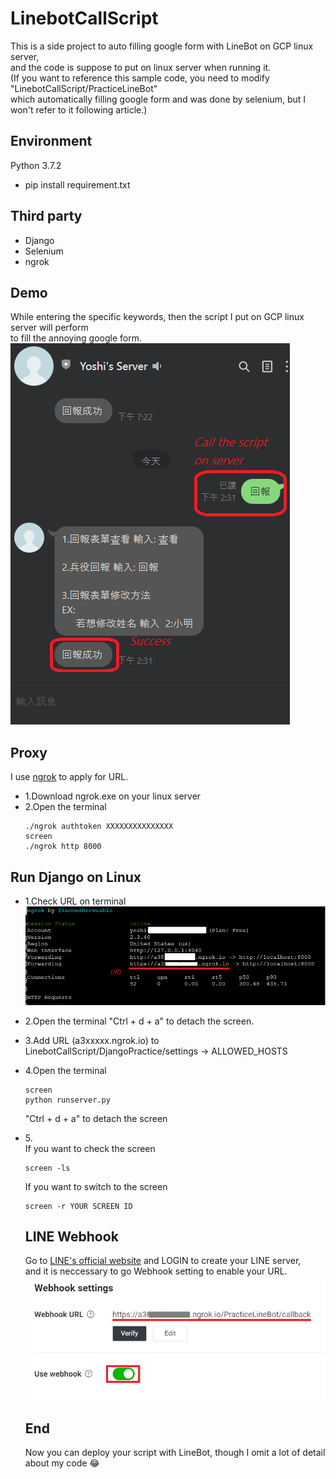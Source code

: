 # LinebotCallScript
This is a side project to auto filling google form with LineBot on GCP linux server,  
and the code is suppose to put on linux server when running it.  
(If you want to reference this sample code, you need to modify "LinebotCallScript/PracticeLineBot"  
which automatically filling google form and was done by selenium, but I won't refer to it following article.)  

## Environment
Python 3.7.2  
- pip install requirement.txt  

## Third party
- Django  
- Selenium  
- ngrok  

## Demo
While entering the specific keywords, then the script I put on GCP linux server will perform  
to fill the annoying google form.   
![Demo pic1](https://github.com/ycc789741ycc/LinebotCallScript/blob/master/pics/Demo1.png "Demo pic1")

## Proxy
I use [ngrok](https://dashboard.ngrok.com/get-started/setup) to apply for URL.
- 1.Download ngrok.exe on your linux server  
- 2.Open the terminal  
    ```
    ./ngrok authtoken XXXXXXXXXXXXXXX 
    screen  
    ./ngrok http 8000
    ```

## Run Django on Linux
- 1.Check URL on terminal  
![Demo pic2](https://github.com/ycc789741ycc/LinebotCallScript/blob/master/pics/Demo2.png "Demo pic2")
- 2.Open the terminal "Ctrl + d + a" to detach the screen.
- 3.Add URL (a3xxxxx.ngrok.io) to LinebotCallScript/DjangoPractice/settings -> ALLOWED_HOSTS
- 4.Open the terminal  
  ```
  screen
  python runserver.py
  ```
  "Ctrl + d + a" to detach the screen  
- 5\.  
  If you want to check the screen  
  ```
  screen -ls
  ```
  If you want to switch to the screen  
  ```
  screen -r YOUR SCREEN ID
  ```
  
  ## LINE Webhook  
  Go to [LINE's official website](https://developers.line.biz/en/) and LOGIN to create your LINE server,  
  and it is neccessary to go Webhook setting to enable your URL.
  ![Demo pic3](https://github.com/ycc789741ycc/LinebotCallScript/blob/master/pics/Demo3.png "Demo pic3")
  
  ## End
  Now you can deploy your script with LineBot, though I omit a lot of detail about my code :joy:
